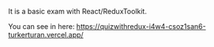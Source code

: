 It is a basic exam with React/ReduxToolkit.

You can see in here: https://quizwithredux-i4w4-csoz1san6-turkerturan.vercel.app/
